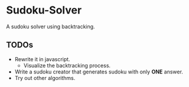 # Sudoku-Solver 
A sudoku solver using backtracking.

## TODOs

+ Rewrite it in javascript.
  * Visualize the backtracking process.
+ Write a sudoku creator that generates sudoku with only **ONE** answer.
+ Try out other algorithms.

